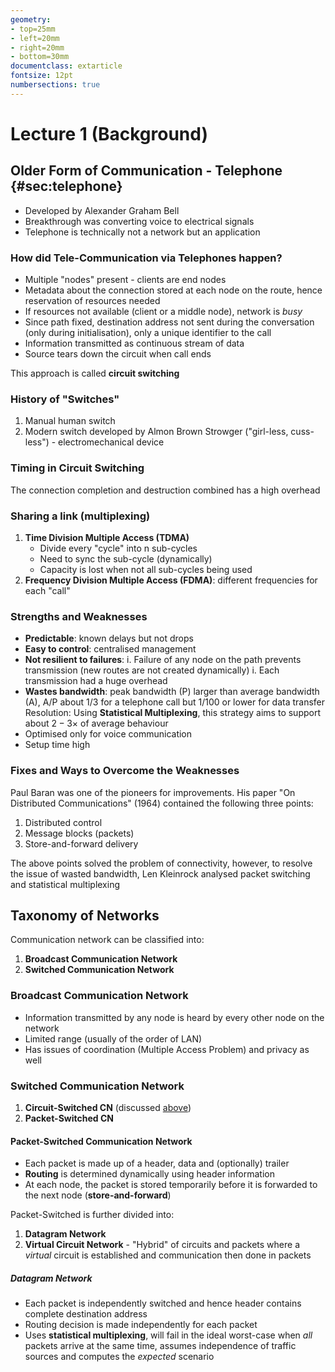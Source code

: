 ```yaml
---
geometry:
- top=25mm
- left=20mm
- right=20mm
- bottom=30mm
documentclass: extarticle
fontsize: 12pt
numbersections: true
---
```


# Lecture 1 (Background)

## Older Form of Communication - Telephone {#sec:telephone}
- Developed by Alexander Graham Bell
- Breakthrough was converting voice to electrical signals
- Telephone is technically not a network but an application

### How did Tele-Communication via Telephones happen?
- Multiple "nodes" present - clients are end nodes
- Metadata about the connection stored at each node on the route, hence reservation of resources needed
- If resources not available (client or a middle node), network is *busy*
- Since path fixed, destination address not sent during the conversation (only during initialisation), only a unique identifier to the call
- Information transmitted as continuous stream of data
- Source tears down the circuit when call ends

This approach is called **circuit switching**

### History of "Switches"
1. Manual human switch
2. Modern switch developed by Almon Brown Strowger ("girl-less, cuss-less") - electromechanical device

### Timing in Circuit Switching
The connection completion and destruction combined has a high overhead

### Sharing a link (multiplexing)
1. **Time Division Multiple Access (TDMA)**
    - Divide every "cycle" into n sub-cycles
    - Need to sync the sub-cycle (dynamically)
    - Capacity is lost when not all sub-cycles being used
2. **Frequency Division Multiple Access (FDMA)**: different frequencies for each "call"

### Strengths and Weaknesses
- **Predictable**: known delays but not drops
- **Easy to control**: centralised management
- **Not resilient to failures**:
    i. Failure of any node on the path prevents transmission (new routes are not created dynamically)
    i. Each transmission had a huge overhead
- **Wastes bandwidth**: peak bandwidth (P) larger than average bandwidth (A), A/P about 1/3 for a telephone call but 1/100 or lower for data transfer  
  Resolution: Using **Statistical Multiplexing**, this strategy aims to support about $2-3\times$ of average behaviour
- Optimised only for voice communication
- Setup time high

### Fixes and Ways to Overcome the Weaknesses
Paul Baran was one of the pioneers for improvements. His paper "On Distributed Communications" (1964) contained the following three points:

1. Distributed control
2. Message blocks (packets)
3. Store-and-forward delivery

The above points solved the problem of connectivity, however, to resolve the issue of wasted bandwidth, Len Kleinrock analysed packet switching and statistical multiplexing


## Taxonomy of Networks

Communication network can be classified into:

1. **Broadcast Communication Network**
2. **Switched Communication Network**

### Broadcast Communication Network
- Information transmitted by any node is heard by every other node on the network
- Limited range (usually of the order of LAN)
- Has issues of coordination (Multiple Access Problem) and privacy as well

### Switched Communication Network
1. **Circuit-Switched CN** (discussed [above](#telephone))
2. **Packet-Switched CN**

#### Packet-Switched Communication Network
- Each packet is made up of a header, data and (optionally) trailer
- **Routing** is determined dynamically using header information
- At each node, the packet is stored temporarily before it is forwarded to the next node (**store-and-forward**)

Packet-Switched is further divided into:

1. **Datagram Network**
2. **Virtual Circuit Network** - "Hybrid" of circuits and packets where a *virtual* circuit is established and communication then done in packets 

##### Datagram Network
- Each packet is independently switched and hence header contains complete destination address
- Routing decision is made independently for each packet
- Uses **statistical multiplexing**, will fail in the ideal worst-case when *all* packets arrive at the same time, assumes independence of traffic sources and computes the *expected* scenario

